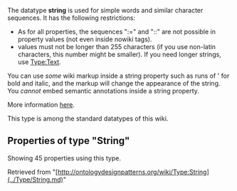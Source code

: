 The datatype __string__ is used for simple words and similar character sequences. It has the following restrictions:



* As for all properties, the sequences ":=" and "::" are not possible in property values (not even inside nowiki tags).
* values must not be longer than 255 characters (if you use non-latin characters, this number might be smaller). If you need longer strings, use [Type:Text](../Type/Text.md "Type:Text").


You can use _some_ wiki markup inside a string property such as runs of ' for bold and italic, and the markup will change the appearance of the string. You _cannot_ embed semantic annotations inside a string property.


More information [here](http://semantic-mediawiki.org/wiki/Type:String "http://semantic-mediawiki.org/wiki/Type:String").




  

This type is among the standard datatypes of this wiki.



## Properties of type "String"


Showing 45 properties using this type.


Retrieved from "[http://ontologydesignpatterns.org/wiki/Type:String](../Type/String.md)"